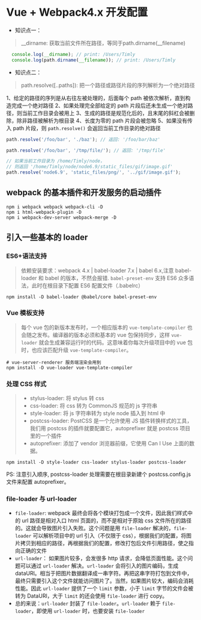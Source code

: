 # Vue + Webpack4.x 开发配置

- 知识点一：

> __dirname: 获取当前文件所在路径，等同于path.dirname(__filename)
  
```javascript
  console.log(__dirname); // print: /Users/Timly
  console.log(path.dirname(__filename)); // print: /Users/Timly
```

- 知识点二：

> path.resolve([..paths]): 把一个路径或路径片段的序列解析为一个绝对路径

1、给定的路径的序列是从右往左被处理的，后面每个 path 被依次解析，直到构造完成一个绝对路径
2、如果处理完全部给定的 path 片段后还未生成一个绝对路径，则当前工作目录会被用上
3、生成的路径是规范化后的，且末尾的斜杠会被删除，除非路径被解析为根目录
4、长度为零的 path 片段会被忽略
5、如果没有传入 path 片段，则 `path.resolve()` 会返回当前工作目录的绝对路径

```javascript
path.resolve('/foo/bar', './baz'); // 返回: '/foo/bar/baz'

path.resolve('/foo/bar', '/tmp/file/'); // 返回: '/tmp/file'

// 如果当前工作目录为 /home/Timly/node，
// 则返回 '/home/Timly/node/node6.9/static_files/gif/image.gif'
path.resolve('node6.9', 'static_files/png/', '../gif/image.gif');
```

## webpack 的基本插件和开发服务的启动插件

```shell
npm i webpack webpack webpack-cli -D
npm i html-webpack-plugin -D
npm i webpack-dev-server webpack-merge -D
```

## 引入一些基本的 loader

### ES6+语法支持

> 依赖安装要求：webpack 4.x | babel-loader 7.x | babel 6.x,注意 babel-loader 和 babel 的版本，不然会报错.
> `babel-preset-env` 支持 ES6 众多语法，此时在根目录下配置 ES6 配置文件（.babelrc）

```shell
npm install -D babel-loader @babel/core babel-preset-env
```

### Vue 模板支持

> 每个 vue 包的新版本发布时，一个相应版本的 `vue-template-compiler` 也会随之发布。编译器的版本必须和基本的 vue 包保持同步，这样 `vue-loader` 就会生成兼容运行时的代码。这意味着你每次升级项目中的 vue 包时，也应该匹配升级 `vue-template-compiler`。

```shell
# vue-server-renderer 服务端渲染会用到
npm install -D vue-loader vue-template-compiler
```

### 处理 CSS 样式

> - stylus-loader: 将 stylus 转 css
> - css-loader: 将 css 转为 CommonJS 规范的 js 字符串
> - style-loader: 将 js 字符串转为 style node 插入到 html 中
> - postcss-loader: PostCSS 是一个允许使用 JS 插件转换样式的工具，我们用 postcss 的插件就要配置它，autoprefixer 就是 postcss 项目里的一个插件
> - autoprefixer: 添加了 vendor 浏览器前缀，它使用 Can I Use 上面的数据。

```shell
npm install -D style-loader css-loader stylus-loader postcss-loader
```

PS: 注意引入顺序, postcss-loader 处理需要在根目录新建个 postcss.config.js 文件来配置 autoprefixer。

### file-loader 与 url-loader

- `file-loader`: webpack 最终会将各个模块打包成一个文件，因此我们样式中的 url 路径是相对入口 html 页面的，而不是相对于原始 css 文件所在的路径的。这就会导致图片引入失败。这个问题是用 `file-loader` 解决的，`file-loader` 可以解析项目中的 url 引入（不仅限于 css），根据我们的配置，将图片拷贝到相应的路径，再根据我们的配置，修改打包后文件引用路径，使之指向正确的文件
- `url-loader`： 如果图片较多，会发很多 http 请求，会降低页面性能。这个问题可以通过 `url-loader` 解决。`url-loader` 会将引入的图片编码，生成 dataURl。相当于把图片数据翻译成一串字符。再把这串字符打包到文件中，最终只需要引入这个文件就能访问图片了。当然，如果图片较大，编码会消耗性能。因此 `url-loader` 提供了一个 `limit` 参数，小于 `limit` 字节的文件会被转为 DataURl，大于 `limit` 的还会使用 `file-loader` 进行 copy。
- 总的来说：`url-loader` 封装了 `file-loader`。`url-loader` 赖于 `file-loader`，即使用 `url-loader` 时，也要安装 `file-loader`